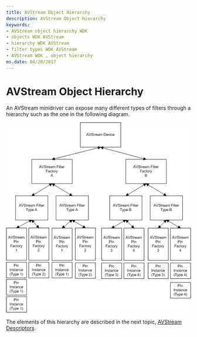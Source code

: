 ```yaml
---
title: AVStream Object Hierarchy
description: AVStream Object Hierarchy
keywords:
- AVStream object hierarchy WDK
- objects WDK AVStream
- hierarchy WDK AVStream
- filter types WDK AVStream
- AVStream WDK , object hierarchy
ms.date: 04/20/2017
---
```


# AVStream Object Hierarchy





An AVStream minidriver can expose many different types of filters through a hierarchy such as the one in the following diagram.

![diagram illustrating the avstream object hierarchy.](images/hierarchy.png)

The elements of this hierarchy are described in the next topic, [AVStream Descriptors](avstream-descriptors.md).

 

 




